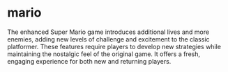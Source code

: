# mario
 The enhanced Super Mario game introduces additional lives and more enemies, adding new levels of challenge and excitement to the classic platformer. These features require players to develop new strategies while maintaining the nostalgic feel of the original game. It offers a fresh, engaging experience for both new and returning players.
